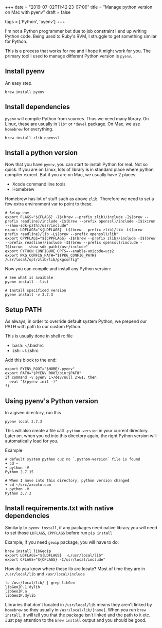 +++
date = "2019-07-02T11:42:23-07:00"
title = "Manage python version on Mac with pyenv"
draft = false

tags = ['Python', 'pyenv']
+++

I'm not a Python programmer but due to job constraint I end up writing
Python code. Being used to Ruby's RVM, I struggle to get something
similar for Python.

This is a process that works for me and I hope it might work for you.
The primary tool I used to manage different Python version is `pyenv`.

## Install pyenv

An easy step.

```
brew install pyenv
```

## Install dependencies

`pyenv` will compile Python from sources. Thus we need many library. On
Linux, these are usually in `lib*` or `*devel` package. On Mac, we use
`homebrew` for everything.

```
brew install zlib openssl
```

## Install a python version

Now that you have `pyenv`, you can start to install Python for real. Not
so quick. If you are on Linux, lots of library is in standard place
where python compiler expect. But if you are on Mac, we usually have 2
places:

- Xcode command line tools
- Homebrew

Homebrew has lot of stuff such as above `zlib`. Therefore we need to set
a few extra environment var to point to these.

```
# Setup env
export FLAGS="${FLAGS} -I$(brew --prefix zlib)/include -I$(brew --prefix readline)/include -I$(brew --prefix openssl)/include -I$(xcrun --show-sdk-path)/usr/include"
export LDFLAGS="${LDFLAGS} -L$(brew --prefix zlib)/lib -L$(brew --prefix readline)/lib -L$(brew --prefix openssl)/lib"
export CPPFLAGS="${CPPFLAGS} -I$(brew --prefix zlib)/include -I$(brew --prefix readline)/include -I$(brew --prefix openssl)/include -I$(xcrun --show-sdk-path)/usr/include"
export PYTHON_CONFIGURE_OPTS=--enable-unicode=ucs2
export PKG_CONFIG_PATH="${PKG_CONFIG_PATH} /usr/local/opt/zlib/lib/pkgconfig"
```

Now you can compile and install any Python version:

```
# See what is avaibale
pyenv install --list

# Install specificed version
pyenv install -v 3.7.3
```

## Setup PATH

As always, in order to override default system Python, we prepend our
PATH with path to our custom Python.

This is usually done in shell rc file

- bash: ~/.bashrc
- zsh: ~/.zshrc

Add this block to the end:

```
export PYENV_ROOT="$HOME/.pyenv"
export PATH="$PYENV_ROOT/bin:$PATH"
if command -v pyenv 1>/dev/null 2>&1; then
  eval "$(pyenv init -)"
fi
```

## Using pyenv's Python version

In a given directory, run this

```
pyenv local 3.7.3
```

This will also create a file call `.python-version` in your current
directory. Later on, when you cd into this directory again, the right
Python version will automatically load for you.

Example

```
# default system python cuz no `.python-version` file is found
➜ cd ~
➜ python -V
Python 2.7.15

# When I move into this directory, python version changed
➜ cd ~/src/axcoto.com
➜ python -V
Python 3.7.3
```

## Install requirements.txt with native dependencies

Similarly to `pyenv install`, if any packages need native library you
will need to set those `LDFLAGS`, `CPPFLAGS` before run `pip install`

Example, if you need `geoip` package, you will have to do:


```
brew install libGeoIp
export LDFLAGS="${LDFLAGS}  -L/usr/local/lib"
export CFLAGS="${CFLAGS} -I/usr/local/include"
```

How do you know where these lib are locate? Most of time they are in
`/usr/local/lib` and `/usr/local/include`

```
ls /usr/local/lib/ | grep libGeo
libGeoIP.1.dylib
libGeoIP.a
libGeoIP.dylib
```

Libraries that don't located in `/usr/local/lib` means they aren't
linked by `homebrew` so they usually in `/usr/local/lib/[name]`. When
you run `brew install`, it will tell you that the package isn't linked
and the path to it etc. Just pay attention to the `brew install` output
and you should be good.
